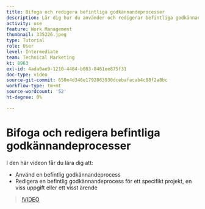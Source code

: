 ```yaml
---
title: Bifoga och redigera befintliga godkännandeprocesser
description: Lär dig hur du använder och redigerar befintliga godkännandeprocesser för projekt, uppgifter eller problem i [!DNL  Workfront].
activity: use
feature: Work Management
thumbnail: 335226.jpeg
type: Tutorial
role: User
level: Intermediate
team: Technical Marketing
kt: 8963
exl-id: 4ada0ae9-1210-4484-b083-8461ee875f31
doc-type: video
source-git-commit: 650e4d346e1792863930dcebafacab4c88f2a8bc
workflow-type: tm+mt
source-wordcount: '52'
ht-degree: 0%

---
```


# Bifoga och redigera befintliga godkännandeprocesser

I den här videon får du lära dig att:

* Använd en befintlig godkännandeprocess
* Redigera en befintlig godkännandeprocess för ett specifikt projekt, en viss uppgift eller ett visst ärende

>[!VIDEO](https://video.tv.adobe.com/v/335226/?quality=12&learn=on)

<!---
learn more URLS
--->
